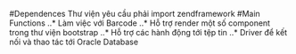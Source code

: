 #Dependences
Thư viện yêu cầu phải import zendframework
#Main Functions
..* Làm việc với Barcode
..* Hỗ trợ render một số component trong thư viện bootstrap
..* Hỗ trợ các hành động tới tệp tin
..* Driver để kết nối và thao tác tới Oracle Database

